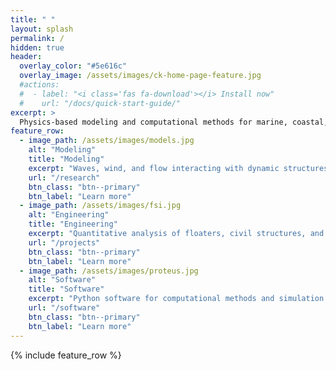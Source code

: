 ```yaml
---
title: " "
layout: splash
permalink: /
hidden: true
header:
  overlay_color: "#5e616c"
  overlay_image: /assets/images/ck-home-page-feature.jpg
  #actions:
  #  - label: "<i class='fas fa-download'></i> Install now"
  #    url: "/docs/quick-start-guide/"
excerpt: >
  Physics-based modeling and computational methods for marine, coastal, and offshore engineering. <bf />
feature_row:
  - image_path: /assets/images/models.jpg
    alt: "Modeling"
    title: "Modeling"
    excerpt: "Waves, wind, and flow interacting with dynamic structures, vessels, vegetation..."
    url: "/research"
    btn_class: "btn--primary"
    btn_label: "Learn more"
  - image_path: /assets/images/fsi.jpg
    alt: "Engineering"
    title: "Engineering"
    excerpt: "Quantitative analysis of floaters, civil structures, and natural systems with a particular focus on water, soil, and vegetation interactions..."
    url: "/projects"
    btn_class: "btn--primary"
    btn_label: "Learn more"      
  - image_path: /assets/images/proteus.jpg
    alt: "Software"
    title: "Software"
    excerpt: "Python software for computational methods and simulation. Model waves, open channel flow, fluid-structure interaction, etc..."
    url: "/software"
    btn_class: "btn--primary"
    btn_label: "Learn more"      
---
```


{% include feature_row %}
